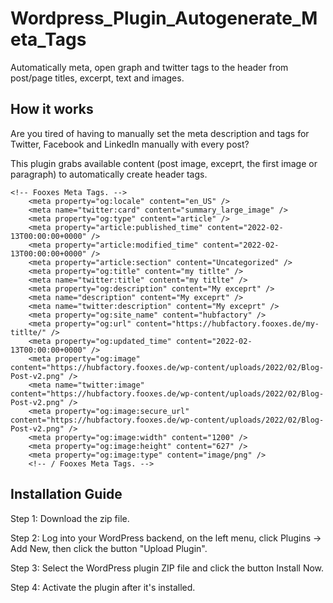 # Wordpress_Plugin_Autogenerate_Meta_Tags
Automatically meta, open graph and twitter tags to the header from post/page titles, excerpt, text and images.

## How it works

Are you tired of having to manually set the meta description and tags for Twitter, Facebook and LinkedIn manually with every post?

This plugin grabs available content (post image, exceprt, the first image or paragraph) to automatically create header tags.

```
<!-- Fooxes Meta Tags. -->
    <meta property="og:locale" content="en_US" />	
    <meta name="twitter:card" content="summary_large_image" />
    <meta property="og:type" content="article" />
    <meta property="article:published_time" content="2022-02-13T00:00:00+0000" />    
    <meta property="article:modified_time" content="2022-02-13T00:00:00+0000" />    
    <meta property="article:section" content="Uncategorized" />
    <meta property="og:title" content="my titlte" />
	<meta name="twitter:title" content="my titlte" />
    <meta property="og:description" content="My exceprt" />
    <meta name="description" content="My exceprt" />
    <meta name="twitter:description" content="My exceprt" />
    <meta property="og:site_name" content="hubfactory" />
    <meta property="og:url" content="https://hubfactory.fooxes.de/my-titlte/" />
    <meta property="og:updated_time" content="2022-02-13T00:00:00+0000" />
    <meta property="og:image" content="https://hubfactory.fooxes.de/wp-content/uploads/2022/02/Blog-Post-v2.png" />
    <meta name="twitter:image" content="https://hubfactory.fooxes.de/wp-content/uploads/2022/02/Blog-Post-v2.png" />
    <meta property="og:image:secure_url" content="https://hubfactory.fooxes.de/wp-content/uploads/2022/02/Blog-Post-v2.png" />
    <meta property="og:image:width" content="1200" />
    <meta property="og:image:height" content="627" />
    <meta property="og:image:type" content="image/png" />
    <!-- / Fooxes Meta Tags. -->
```

## Installation Guide

Step 1: Download the zip file.

Step 2: Log into your WordPress backend, on the left menu, click Plugins -> Add New, then click the button "Upload Plugin".

Step 3: Select the WordPress plugin ZIP file and click the button Install Now.

Step 4: Activate the plugin after it's installed.